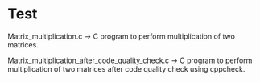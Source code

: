 # Test
Matrix_multiplication.c -> C program to perform multiplication of two matrices.


Matrix_multiplication_after_code_quality_check.c -> C program to perform multiplication of two matrices after code quality check using cppcheck.
